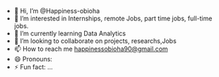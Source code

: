 - 👋 Hi, I’m @Happiness-obioha
- 👀 I’m interested in Internships, remote Jobs, part time jobs, full-time jobs.
- 🌱 I’m currently learning Data Analytics 
- 💞️ I’m looking to collaborate on projects, researchs,Jobs
- 📫 How to reach me happinessobioha90@gmail.com
- 😄 Pronouns: 
- ⚡ Fun fact: ...

<!---
Happiness-obioha/Happiness-obioha is a ✨ special ✨ repository because its `README.md` (this file) appears on your GitHub profile.
You can click the Preview link to take a look at your changes.
--->
